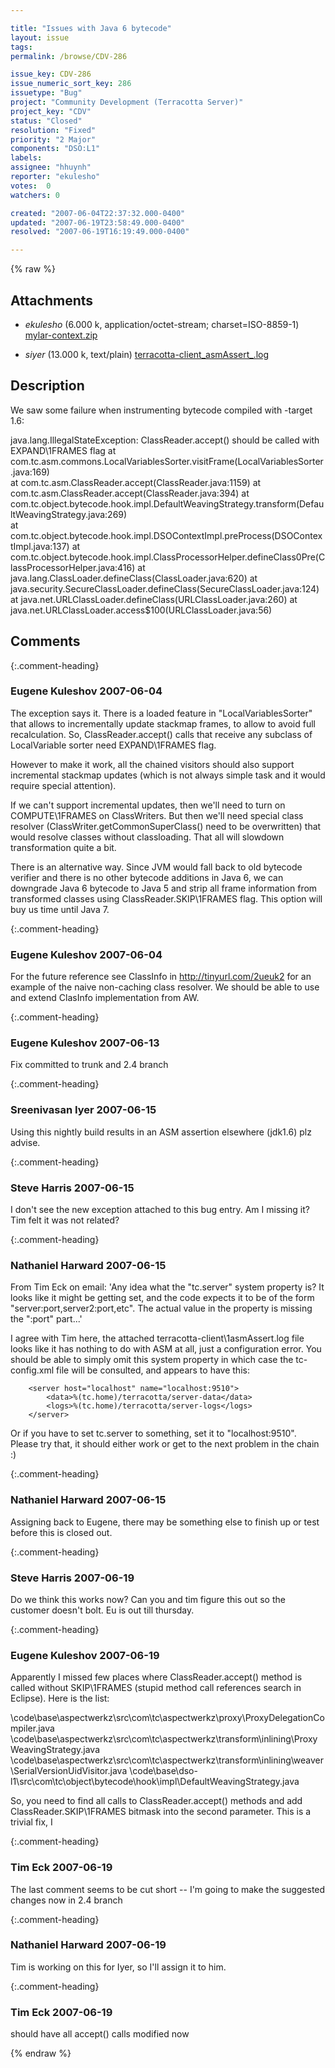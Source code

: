 ```yaml
---

title: "Issues with Java 6 bytecode"
layout: issue
tags: 
permalink: /browse/CDV-286

issue_key: CDV-286
issue_numeric_sort_key: 286
issuetype: "Bug"
project: "Community Development (Terracotta Server)"
project_key: "CDV"
status: "Closed"
resolution: "Fixed"
priority: "2 Major"
components: "DSO:L1"
labels: 
assignee: "hhuynh"
reporter: "ekulesho"
votes:  0
watchers: 0

created: "2007-06-04T22:37:32.000-0400"
updated: "2007-06-19T23:58:49.000-0400"
resolved: "2007-06-19T16:19:49.000-0400"

---
```




{% raw %}


## Attachments
  
* <em>ekulesho</em> (6.000 k, application/octet-stream; charset=ISO-8859-1) [mylar-context.zip](/attachments/CDV/CDV-286/mylar-context.zip)
  
* <em>siyer</em> (13.000 k, text/plain) [terracotta-client_asmAssert_.log](/attachments/CDV/CDV-286/terracotta-client_asmAssert_.log)
  



## Description

<div markdown="1" class="description">

We saw some failure when instrumenting bytecode compiled with -target 1.6:

java.lang.IllegalStateException: ClassReader.accept() should be called with EXPAND\1FRAMES flag
  at com.tc.asm.commons.LocalVariablesSorter.visitFrame(LocalVariablesSorter.java:169)         
  at com.tc.asm.ClassReader.accept(ClassReader.java:1159)
  at com.tc.asm.ClassReader.accept(ClassReader.java:394)
  at com.tc.object.bytecode.hook.impl.DefaultWeavingStrategy.transform(DefaultWeavingStrategy.java:269)        
  at com.tc.object.bytecode.hook.impl.DSOContextImpl.preProcess(DSOContextImpl.java:137)
  at com.tc.object.bytecode.hook.impl.ClassProcessorHelper.defineClass0Pre(ClassProcessorHelper.java:416)
  at java.lang.ClassLoader.defineClass(ClassLoader.java:620)
  at java.security.SecureClassLoader.defineClass(SecureClassLoader.java:124)
  at java.net.URLClassLoader.defineClass(URLClassLoader.java:260)
  at java.net.URLClassLoader.access$100(URLClassLoader.java:56)


</div>

## Comments


{:.comment-heading}
### **Eugene Kuleshov** <span class="date">2007-06-04</span>

<div markdown="1" class="comment">

The exception says it. There is a loaded feature in "LocalVariablesSorter" that allows to incrementally update stackmap frames, to allow to avoid full recalculation. So, ClassReader.accept() calls that receive any subclass of LocalVariable sorter need EXPAND\1FRAMES flag. 

However to make it work, all the chained visitors should also support incremental stackmap updates (which is not always simple task and it would require special attention).

If we can't support incremental updates, then we'll need to turn on COMPUTE\1FRAMES on ClassWriters. But then we'll need special class resolver (ClassWriter.getCommonSuperClass() need to be overwritten) that would resolve classes without classloading. That all will slowdown transformation quite a bit. 

There is an alternative way. Since JVM would fall back to old bytecode verifier and there is no other bytecode additions in Java 6, we can downgrade Java 6 bytecode to Java 5 and strip all frame information from transformed classes using ClassReader.SKIP\1FRAMES flag. This option will buy us time until Java 7.


</div>


{:.comment-heading}
### **Eugene Kuleshov** <span class="date">2007-06-04</span>

<div markdown="1" class="comment">

For the future reference see ClassInfo in http://tinyurl.com/2ueuk2 for an example of the naive non-caching class resolver. We should be able to use and extend ClasInfo implementation from AW.

</div>


{:.comment-heading}
### **Eugene Kuleshov** <span class="date">2007-06-13</span>

<div markdown="1" class="comment">

Fix committed to trunk and 2.4 branch

</div>


{:.comment-heading}
### **Sreenivasan Iyer** <span class="date">2007-06-15</span>

<div markdown="1" class="comment">

Using this nightly build results in an ASM assertion elsewhere (jdk1.6)
plz advise.

</div>


{:.comment-heading}
### **Steve Harris** <span class="date">2007-06-15</span>

<div markdown="1" class="comment">

I don't see the new exception attached to this bug entry. Am I missing it? Tim felt it was not related?

</div>


{:.comment-heading}
### **Nathaniel Harward** <span class="date">2007-06-15</span>

<div markdown="1" class="comment">

From Tim Eck on email: 'Any idea what the "tc.server" system property is? It looks like it might be getting set, and the code expects it to be of the form "server:port,server2:port,etc". The actual value in the property is missing the ":port" part...'

I agree with Tim here, the attached terracotta-client\1asmAssert.log file looks like it has nothing to do with ASM at all, just a configuration error.  You should be able to simply omit this system property in which case the tc-config.xml file will be consulted, and appears to have this:

        <server host="localhost" name="localhost:9510">
            <data>%(tc.home)/terracotta/server-data</data>
            <logs>%(tc.home)/terracotta/server-logs</logs>
        </server>

Or if you have to set tc.server to something, set it to "localhost:9510".  Please try that, it should either work or get to the next problem in the chain :)

</div>


{:.comment-heading}
### **Nathaniel Harward** <span class="date">2007-06-15</span>

<div markdown="1" class="comment">

Assigning back to Eugene, there may be something else to finish up or test before this is closed out.

</div>


{:.comment-heading}
### **Steve Harris** <span class="date">2007-06-19</span>

<div markdown="1" class="comment">

Do we think this works now? Can you and tim figure this out so the customer doesn't bolt. Eu is out till thursday.

</div>


{:.comment-heading}
### **Eugene Kuleshov** <span class="date">2007-06-19</span>

<div markdown="1" class="comment">

Apparently I missed few places where ClassReader.accept() method is called without SKIP\1FRAMES (stupid method call references search in Eclipse). Here is the list:

\code\base\aspectwerkz\src\com\tc\aspectwerkz\proxy\ProxyDelegationCompiler.java
\code\base\aspectwerkz\src\com\tc\aspectwerkz\transform\inlining\ProxyWeavingStrategy.java
\code\base\aspectwerkz\src\com\tc\aspectwerkz\transform\inlining\weaver\SerialVersionUidVisitor.java
\code\base\dso-l1\src\com\tc\object\bytecode\hook\impl\DefaultWeavingStrategy.java

So, you need to find all calls to ClassReader.accept() methods and add ClassReader.SKIP\1FRAMES bitmask into the second parameter. This is a trivial fix, I 

</div>


{:.comment-heading}
### **Tim Eck** <span class="date">2007-06-19</span>

<div markdown="1" class="comment">

The last comment seems to be cut short -- I'm going to make the suggested changes now in 2.4 branch

</div>


{:.comment-heading}
### **Nathaniel Harward** <span class="date">2007-06-19</span>

<div markdown="1" class="comment">

Tim is working on this for Iyer, so I'll assign it to him.

</div>


{:.comment-heading}
### **Tim Eck** <span class="date">2007-06-19</span>

<div markdown="1" class="comment">

should have all accept() calls modified now


</div>



{% endraw %}
